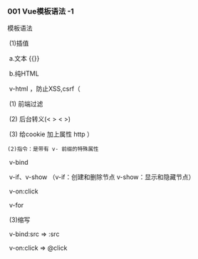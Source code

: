 ### 001    Vue模板语法    -1 

模板语法    

​	(1)插值      

​		a.文本 {{}}     

​		b.纯HTML       

​			v-html ，防止XSS,csrf（         

​				(1) 前端过滤         

​				(2) 后台转义(< >  &lt; &gt;)         

​				(3) 给cookie 加上属性 http ）

 	(2)指令：是带有 v- 前缀的特殊属性     

​		v-bind     

​		v-if、v-show  （v-if：创建和删除节点  v-show：显示和隐藏节点）   

​		v-on:click     

​		v-for   

​	(3)缩写     

​		v-bind:src =>  :src     

​		v-on:click  => @click 
